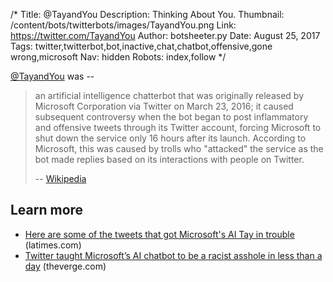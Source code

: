 /*
Title: @TayandYou
Description: Thinking About You.
Thumbnail: /content/bots/twitterbots/images/TayandYou.png
Link: https://twitter.com/TayandYou
Author: botsheeter.py
Date: August 25, 2017
Tags: twitter,twitterbot,bot,inactive,chat,chatbot,offensive,gone wrong,microsoft
Nav: hidden
Robots: index,follow
*/

[@TayandYou](https://twitter.com/TayandYou) was --

> an artificial intelligence chatterbot that was originally released by Microsoft Corporation via Twitter on March 23, 2016; it caused subsequent controversy when the bot began to post inflammatory and offensive tweets through its Twitter account, forcing Microsoft to shut down the service only 16 hours after its launch. According to Microsoft, this was caused by trolls who "attacked" the service as the bot made replies based on its interactions with people on Twitter.
>
> -- [Wikipedia](https://en.wikipedia.org/wiki/Tay_(bot))

## Learn more

- [Here are some of the tweets that got Microsoft's AI Tay in trouble](http://www.latimes.com/business/technology/la-fi-tn-microsoft-tay-tweets-20160325-htmlstory.html) (latimes.com)
- [Twitter taught Microsoft’s AI chatbot to be a racist asshole in less than a day](https://www.theverge.com/2016/3/24/11297050/tay-microsoft-chatbot-racist) (theverge.com)
